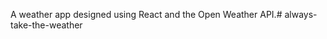 A weather app designed using React and the Open Weather API.#   a l w a y s - t a k e - t h e - w e a t h e r  
 